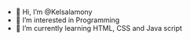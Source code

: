 - 👋 Hi, I’m @Kelsalamony
- 👀 I’m interested in Programming
- 🌱 I’m currently learning HTML, CSS and Java script

<!---
Kelsalamony/Kelsalamony is a ✨ special ✨ repository because its `README.md` (this file) appears on your GitHub profile.
You can click the Preview link to take a look at your changes.
--->
